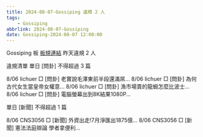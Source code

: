 ```yaml
---
title: 2024-08-07-Gossiping 違規 2 人
tags:
    - Gossiping
abbrlink: 2024-08-07-Gossiping
date: Gossiping-2024-08-07 12:00:00
---
```

Gossiping 板 [板規連結](https://www.ptt.cc/bbs/Gossiping/M.1637425085.A.07D.html)
昨天違規 2 人
<!-- more -->

違規清單
單日 [問卦] 不得超過 3 篇

8/06 lichuer □ [問卦] 老實說毛澤東前半段還滿屌…
8/06 lichuer □ [問卦] 為何古代女生當皇帝女權意…
8/06 lichuer □ [問卦] 漁市場賣的龍蝦怎麼比波士…
8/06 lichuer □ [問卦] 電腦螢幕出到8K結果1080P…

單日 [新聞] 不得超過 1 篇

8/06 CNS3056 □ [新聞] 外資出走!7月淨匯出1875億…
8/06 CNS3056 □ [新聞] 憲法法庭辯論 學者拿便利…